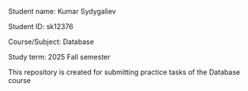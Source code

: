 Student name: Kumar Sydygaliev

Student ID: sk12376

Course/Subject: Database

Study term: 2025 Fall semester

This repository is created for submitting practice tasks of the Database course
